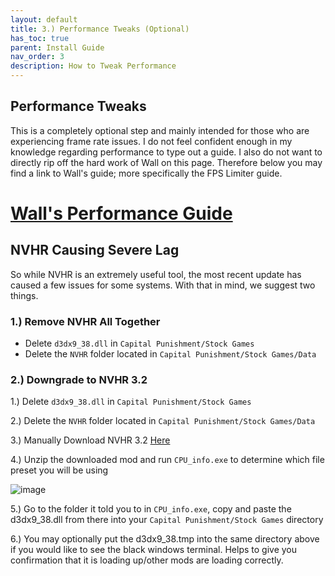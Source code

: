 ```yaml
---
layout: default
title: 3.) Performance Tweaks (Optional)
has_toc: true
parent: Install Guide
nav_order: 3
description: How to Tweak Performance
---
```


## **Performance Tweaks**
This is a completely optional step and mainly intended for those who are experiencing frame rate issues. I do not feel confident enough in my knowledge regarding performance to type out a guide. I also do not want to directly rip off the hard work of Wall on this page. Therefore below you may find a link to Wall's guide; more specifically the FPS Limiter guide.

# **[Wall's Performance Guide](https://wallsogb.github.io/FalloutNV-Performance-Guide/#RecommendedLimiters)**

## **NVHR Causing Severe Lag**
So while NVHR is an extremely useful tool, the most recent update has caused a few issues for some systems. With that in mind, we suggest two things.

### **1.) Remove NVHR All Together**
- Delete `d3dx9_38.dll` in `Capital Punishment/Stock Games`
- Delete the `NVHR` folder located in `Capital Punishment/Stock Games/Data`

### **2.) Downgrade to NVHR 3.2**
1.) Delete `d3dx9_38.dll` in `Capital Punishment/Stock Games`

2.) Delete the `NVHR` folder located in `Capital Punishment/Stock Games/Data`

3.) Manually Download NVHR 3.2 [Here](https://www.nexusmods.com/newvegas/mods/69779?tab=files&file_id=1000076606)

4.) Unzip the downloaded mod and run `CPU_info.exe` to determine which file preset you will be using

![image](https://user-images.githubusercontent.com/112358568/227371787-e6b23743-76de-4e20-bda5-ec65dd3f5ac3.png)

5.) Go to the folder it told you to in `CPU_info.exe`, copy and paste the d3dx9_38.dll from there into your `Capital Punishment/Stock Games` directory

6.) You may optionally put the d3dx9_38.tmp into the same directory above if you would like to see the black windows terminal. Helps to give you confirmation that it is loading up/other mods are loading correctly.
